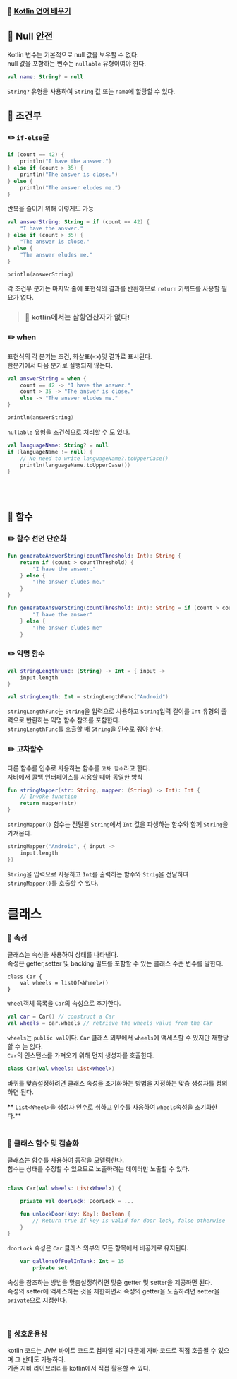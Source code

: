 ### 📔 [Kotlin 언어 배우기](https://developer.android.com/kotlin/learn?hl=ko#next)

## 📝 Null 안전
Kotlin 변수는 기본적으로 null 값을 보유할 수 없다.<br/>
null 값을 포함하는 변수는 `nullable` 유형이여야 한다.

```kotlin
val name: String? = null
```
`String?` 유형을 사용하여 `String` 값 또는 `name`에 할당할 수 있다.


## 📝 조건부

### ✏️ `if-else`문

```kotlin
if (count == 42) {
    println("I have the answer.")
} else if (count > 35) {
    println("The answer is close.")
} else {
    println("The answer eludes me.")
}
```
반복을 줄이기 위해 이렇게도 가능

```kotlin
val answerString: String = if (count == 42) {
    "I have the answer."
} else if (count > 35) {
    "The answer is close."
} else {
    "The answer eludes me."
}

println(answerString)
```
각 조건부 분기는 마지막 줄에 표현식의 결과를 반환하므로 `return` 키워드를 사용할 필요가 없다.

> ### 📌  kotlin에서는 삼항연산자가 없다!


### ✏️ when
표현식의 각 분기는 조건, 화살표(->)및 결과로 표시된다. <br/>
한분기에서 다음 분기로 실행되지 않는다.
```kotlin
val answerString = when {
    count == 42 -> "I have the answer."
    count > 35 -> "The answer is close."
    else -> "The answer eludes me."
}

println(answerString)
```

`nullable` 유형을 조건식으로 처리할 수 도 있다.

```kotlin
val languageName: String? = null
if (languageName != null) {
    // No need to write languageName?.toUpperCase()
    println(languageName.toUpperCase())
}
```
<br/>
<br/>

## 📝 함수
### ✏️ 함수 선언 단순화
```kotlin
fun generateAnswerString(countThreshold: Int): String {
    return if (count > countThreshold) {
        "I have the answer."
    } else {
        "The answer eludes me."
    }
}
```
```kotlin
fun generateAnswerString(countThreshold: Int): String = if (count > countThreshold) {
        "I have the answer"
    } else {
        "The answer eludes me"
    }
```
### ✏️ 익명 함수

```kotlin
val stringLengthFunc: (String) -> Int = { input ->
    input.length
}

val stringLength: Int = stringLengthFunc("Android")
```
`stringLengthFunc`는 `String`을 입력으로 사용하고  `String`입력 길이를 `Int` 유형의 출력으로 반환하는 익명 함수 참조를 포함한다. <br/>
`stringLengthFunc`를 호출할 때 `String`을 인수로 줘야 한다.

### ✏️ 고차함수
다른 함수를 인수로 사용하는 함수를 `고차 함수`라고 한다. <br/>
자바에서 콜백 인터페이스를 사용할 때아 동일한 방식

```kotlin
fun stringMapper(str: String, mapper: (String) -> Int): Int {
    // Invoke function
    return mapper(str)
}
```
`stringMapper()` 함수는 전달된 `String`에서 `Int` 값을 파생하는 함수와 함께 `String`을 가져온다.
```kotlin
stringMapper("Android", { input ->
    input.length
})
```
`String`을 입력으로 사용하고 `Int`를 출력하는 함수와 `Strig`을 전달하여 `stringMapper()`를 호출할 수 있다.

# 클래스

### 📝  속성
클래스는 속성을 사용하여 상태를 나타낸다. <br/>
속성은 getter,setter 및 backing 필드를 포함할 수 있는 클래스 수준 변수를 말한다.
```kotiln
class Car {
    val wheels = listOf<Wheel>()
}
```
`Wheel`객체 목록을 `Car`의 속성으로 추가한다.
<br/>

```kotlin 
val car = Car() // construct a Car
val wheels = car.wheels // retrieve the wheels value from the Car
```
`wheels`는 `public val`이다. `Car` 클래스 외부에서 `wheels`에 액세스할 수 있지만 재할당할 수 는 없다. <br/>
`Car`의 인스턴스를 가져오기 위해 먼저 생성자를 호출한다. 
<br/>

```kotlin
class Car(val wheels: List<Wheel>)
```
바퀴를 맞춤설정하려면 클래스 속성을 초기화하는 방법을 지정하는 맞춤 생성자를 정의하면 된다.

** `List<Wheel>`을 생성자 인수로 취하고 인수를 사용하여 `wheels`속성을 초기화한다.**
<br/>
<br/>

### 📝  클래스 함수 및 캡슐화

클래스는 함수를 사용하여 동작을 모델링한다. <br/>
함수는 상태를 수정할 수 있으므로 노출하려는 데이터만 노출할 수 있다. 

```kotlin

class Car(val wheels: List<Wheel>) {

    private val doorLock: DoorLock = ...

    fun unlockDoor(key: Key): Boolean {
        // Return true if key is valid for door lock, false otherwise
    }
}
```
`doorLock` 속성은 `Car` 클래스 외부의 모든 항목에서 비공개로 유지된다. <br/>

```kotlin
    var gallonsOfFuelInTank: Int = 15
        private set
```
속성을 참조하는 방법을 맞춤설정하려면 맞춤 getter 및 setter을 제공하면 된다. <br/>
속성의 setter에 액세스하는 것을 제한하면서 속성의 getter을 노출하려면 setter을 `private`으로 지정한다.

<br/>


### 📝  상호운용성
kotlin 코드는 JVM 바이트 코드로 컴파일 되기 때문에 자바 코드로 직접 호출될 수 있으며 그 반대도 가능하다. <br/>
기존 자바 라이브러리를 kotlin에서 직접 활용할 수 있다.


